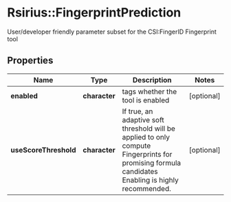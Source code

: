 # Rsirius::FingerprintPrediction

User/developer friendly parameter subset for the CSI:FingerID Fingerprint tool

## Properties
Name | Type | Description | Notes
------------ | ------------- | ------------- | -------------
**enabled** | **character** | tags whether the tool is enabled | [optional] 
**useScoreThreshold** | **character** | If true, an adaptive soft threshold will be applied to only compute Fingerprints for promising formula candidates  Enabling is highly recommended. | [optional] 


